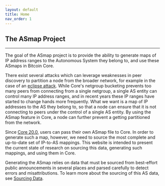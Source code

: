 ```yaml
---
layout: default
title: Home
nav_order: 1
---
```


## The ASmap Project
---------

The goal of the ASmap project is to provide the ability to generate maps of IP address ranges to the Autonomous System they belong to, and use these ASmaps in Bitcoin Core.

There exist several attacks which can leverage weaknesses in peer discovery to partition a node from the broader network, for example in the case of an [eclipse attack](https://bitcoinops.org/en/topics/eclipse-attacks/). While Core's netgroup bucketing prevents too many peers from connecting from a single netgroup, a single AS entity can control many IP address ranges, and in recent years these IP ranges have started to change hands more frequently. What we want is a map of IP addresses to the AS they belong to, so that a node can ensure that it is not connecting to peers under the control of a single AS entity. By using the ASmap feature in Core, a node can further prevent a getting partitioned from the network.

Since [Core 20.0](https://github.com/bitcoin/bitcoin/blob/master/doc/release-notes/release-notes-0.20.0.md#new-settings), users can pass their own ASmap file to Core. In order to generate such a map, however, we need to source the most complete and up-to-date set of IP-to-AS mappings. This website is intended to present the current state of research on sourcing this data, generating such mappings, and using them in Core.

Generating the ASmap relies on data that must be sourced from best-effort public announcements in several places and parsed carefully to detect errors and misattributions. To learn more about the sourcing of this AS data, see [Sourcing Data](../data-sourcing.md).

